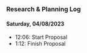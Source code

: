 ### Research & Planning Log
#### Saturday, 04/08/2023
* 12:06: Start Proposal
* 1:12: Finish Proposal